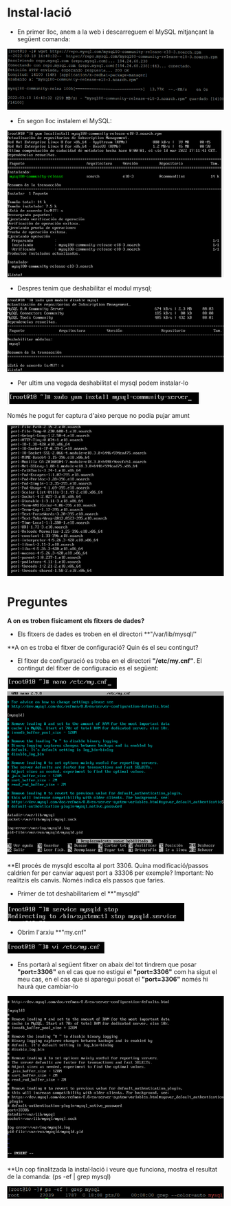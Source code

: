 # Instal·lació                                                                                                 

- En primer lloc, anem a la web i descarreguem el MySQL mitjançant la següent comanda:

![mysql1](https://github.com/JoelSola/Base-de-Dades/blob/main/Activitat%201/Imatges/mysql1.1.png)

- En segon lloc instalem el MySQL:

![mysql2](https://github.com/JoelSola/Base-de-Dades/blob/main/Activitat%201/Imatges/mysql2.png)

- Despres tenim que deshabilitar el modul mysql;

![mysql3](https://github.com/JoelSola/Base-de-Dades/blob/main/Activitat%201/Imatges/mysql3.png)

- Per ultim una vegada deshabilitat el mysql podem instalar-lo

![mysql4](https://github.com/JoelSola/Base-de-Dades/blob/main/Activitat%201/Imatges/mysql4.png)

Només he pogut fer captura d'aixo perque no podia pujar amunt

![mysql5](https://github.com/JoelSola/Base-de-Dades/blob/main/Activitat%201/Imatges/mysql5.png)



# Preguntes

**A on es troben físicament els fitxers de dades?**

- Els fitxers de dades es troben en el directori **"/var/lib/mysql/"


**A on es troba el fitxer de configuració? Quin és el seu contingut?

- El fitxer de configuració es troba en el directori **"/etc/my.cnf"**. El contingut del fitxer de configuracio es el següent:

![p2](https://github.com/JoelSola/Base-de-Dades/blob/main/Activitat%201/Imatges/pregunta%20MySQL%202.1.png)
![p22](https://github.com/JoelSola/Base-de-Dades/blob/main/Activitat%201/Imatges/pregunta%20MySQL%202.2.png)


**El procés de mysqld escolta al port 3306. Quina modificació/passos caldrien fer per canviar 
aquest port a 33306 per exemple? Important: No realitzis els canvis. Només indica els 
passos que faries.

- Primer de tot deshabilitariem el **"mysqld"

![port1](https://github.com/JoelSola/Base-de-Dades/blob/main/Activitat%201/Imatges/port2.1.png)

- Obrim l'arxiu **"my.cnf"

![port2](https://github.com/JoelSola/Base-de-Dades/blob/main/Activitat%201/Imatges/port2.3.png)

- Ens portarà al següent fitxer on abaix del tot tindrem que posar **"port=3306"** en el cas que no estigui el **"port=3306"** com ha sigut el meu cas, en el cas que si aparegui posat el **"port=3306"** només hi haurà que cambiar-lo

![port3](https://github.com/JoelSola/Base-de-Dades/blob/main/Activitat%201/Imatges/port2.2.png)


**Un cop finalitzada la instal·lació i veure que funciona, mostra el resultat de la comanda: (ps -ef | grep mysql)

![p3](https://github.com/JoelSola/Base-de-Dades/blob/main/Activitat%201/Imatges/pregunta3.png)









